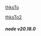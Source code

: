 [thksTo](https://www.youtube.com/watch?v=olf35zb2YS0&list=PL38wFHH4qYZUXLba1gx1l5r_qqMoVZmKM&index=6&ab_channel=LearnwithJon)

[thksTo2](https://www.youtube.com/watch?v=e5ZfuqYuS3Q&list=PL38wFHH4qYZUXLba1gx1l5r_qqMoVZmKM&index=6&ab_channel=LearnwithJon)

##### node v20.18.0
